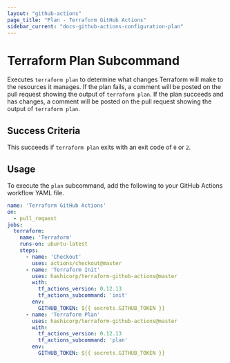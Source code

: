 ```yaml
---
layout: "github-actions"
page_title: "Plan - Terraform GitHub Actions"
sidebar_current: "docs-github-actions-configuration-plan"
---
```


# Terraform Plan Subcommand

Executes `terraform plan` to determine what changes Terraform will make to the resources it manages. If the plan fails, a comment will be posted on the pull request showing the output of `terraform plan`. If the plan succeeds and has changes, a comment will be posted on the pull request showing the output of `terraform plan`.

## Success Criteria

This succeeds if `terraform plan` exits with an exit code of `0` or `2`.

## Usage

To execute the `plan` subcommand, add the following to your GitHub Actions workflow YAML file.

```yaml
name: 'Terraform GitHub Actions'
on:
  - pull_request
jobs:
  terraform:
    name: 'Terraform'
    runs-on: ubuntu-latest
    steps:
      - name: 'Checkout'
        uses: actions/checkout@master
      - name: 'Terraform Init'
        uses: hashicorp/terraform-github-actions@master
        with:
          tf_actions_version: 0.12.13
          tf_actions_subcommand: 'init'
        env:
          GITHUB_TOKEN: ${{ secrets.GITHUB_TOKEN }}
      - name: 'Terraform Plan'
        uses: hashicorp/terraform-github-actions@master
        with:
          tf_actions_version: 0.12.13
          tf_actions_subcommand: 'plan'
        env:
          GITHUB_TOKEN: ${{ secrets.GITHUB_TOKEN }}
```
